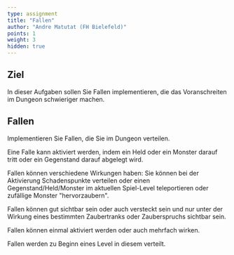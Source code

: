 ```yaml
---
type: assignment
title: "Fallen"
author: "Andre Matutat (FH Bielefeld)"
points: 1
weight: 3
hidden: true
---
```


## Ziel

In dieser Aufgaben sollen Sie Fallen implementieren, die das Voranschreiten im Dungeon schwieriger machen.

## Fallen

Implementieren Sie Fallen, die Sie im Dungeon verteilen. 

Eine Falle kann aktiviert werden, indem ein Held oder ein Monster darauf tritt oder ein
Gegenstand darauf abgelegt wird. 

Fallen können verschiedene Wirkungen haben: Sie können bei der Aktivierung Schadenspunkte verteilen oder einen
Gegenstand/Held/Monster im aktuellen Spiel-Level teleportieren oder
zufällige Monster "hervorzaubern". 

Fallen können gut sichtbar sein oder auch versteckt sein und nur unter der Wirkung eines bestimmten Zaubertranks
oder Zauberspruchs sichtbar sein. 

Fallen können einmal aktiviert werden oder auch mehrfach wirken. 

Fallen werden zu Beginn eines Level in diesem verteilt.
